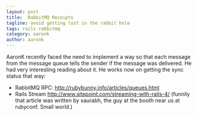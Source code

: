```yaml
---
layout: post
title:  RabbitMQ Receipts
tagline: avoid getting lost in the rabbit hole
tags: rails rabbitmq
category: aaronk
author: aaronk
---
```

AaronK recently faced the need to implement a way so that each message from the message queue tells the sender if the message was delivered. He had very interesting reading about it. He works now on getting the sync status that way:

* RabbitMQ RPC: <http://rubybunny.info/articles/queues.html>
* Rails Stream <http://www.sitepoint.com/streaming-with-rails-4/> (funnily that article was written by saurabh, the guy at the booth near us at rubyconf. Small world.)
